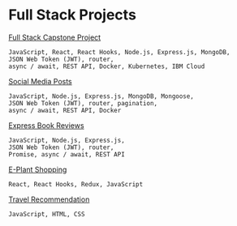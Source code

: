 # Full Stack Projects



[Full Stack Capstone Project](https://github.com/mindfulRunner/fullstack-capstone-project)

	JavaScript, React, React Hooks, Node.js, Express.js, MongoDB, 
	JSON Web Token (JWT), router,
	async / await, REST API, Docker, Kubernetes, IBM Cloud



[Social Media Posts](https://github.com/mindfulRunner/rofgy-backend-nodejs-finalproject)

	JavaScript, Node.js, Express.js, MongoDB, Mongoose, 
	JSON Web Token (JWT), router, pagination, 
	async / await, REST API, Docker



[Express Book Reviews](https://github.com/mindfulRunner/expressBookReviews)

	JavaScript, Node.js, Express.js,
	JSON Web Token (JWT), router,
	Promise, async / await, REST API



[E-Plant Shopping](https://github.com/mindfulRunner/e-plantShopping)

	React, React Hooks, Redux, JavaScript



[Travel Recommendation](https://github.com/mindfulRunner/jsessentials_travel_recommendation)

	JavaScript, HTML, CSS


